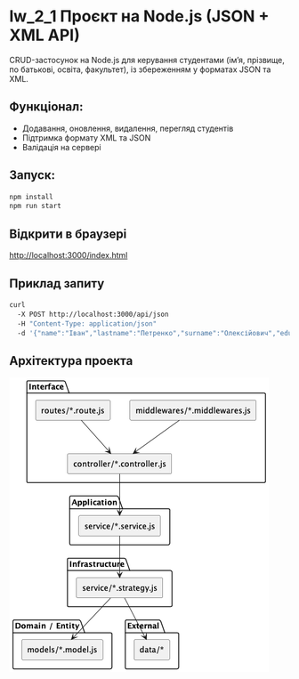 # lw_2_1 Проєкт на Node.js (JSON + XML API)
CRUD-застосунок на Node.js для керування студентами (імʼя, прізвище, по батькові, освіта, факультет), із збереженням у форматах JSON та XML.

## Функціонал:
- Додавання, оновлення, видалення, перегляд студентів
- Підтримка формату XML та JSON
- Валідація на сервері

## Запуск:
```bash
npm install
npm run start
```

## Відкрити в браузері
[http://localhost:3000/index.html](http://localhost:3000/index.html)

## Приклад запиту
```bash
curl
  -X POST http://localhost:3000/api/json
  -H "Content-Type: application/json"
  -d '{"name":"Іван","lastname":"Петренко","surname":"Олексійович","education":"НАУ","faculty":"ПІ"}'
```

## Архітектура проекта
![Архитектура проекта](./docs/architecture.png)
